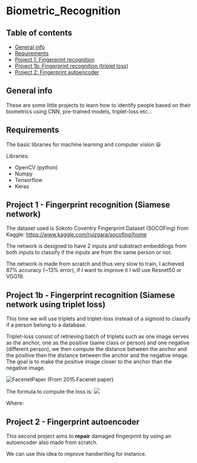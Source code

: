 # Biometric_Recognition

## Table of contents
* [General info](#general-info)
* [Requirements](#requirements)
* [Project 1: Fingerprint recognition](#project-1---fingerprint-recognition-siamese-network)
* [Project 1b: Fingerprint recognition (triplet loss)](#project-1b---fingerprint-recognition-siamese-network-using-triplet-loss)
* [Project 2: Fingerprint autoencoder](#Project-2---Fingerprint-autoencoder)

## General info
These are some little projects to learn how to identify people based on their biometrics using CNN, pre-trained models, triplet-loss etc...

## Requirements

The basic libraries for machine learning and computer vision 😃

Libraries:
* OpenCV (python)
* Numpy
* Tensorflow
* Keras

## Project 1 - Fingerprint recognition (Siamese network)

The dataset used is Sokoto Coventry Fingerprint Dataset (SOCOFing) from Kaggle: https://www.kaggle.com/ruizgara/socofing/home

The network is designed to have 2 inputs and substract embeddings from both inputs to classify if the inputs are from the same person or not.

The network is made from scratch and thus very slow to train, I achieved 87% accuracy (~13% error), if I want to improve it I will use Resnet50 or VGG19.

## Project 1b - Fingerprint recognition (Siamese network using triplet loss)

This time we will use triplets and triplet-loss instead of a sigmoid to classify if a person belong to a database.

Triplet-loss consist of retrieving batch of triplets such as one image serves as the anchor, one as the positive (same class or person) and one negative (different person), we then compute the distance between the anchor and the positive then the distance between the anchor and the negative image.
The goal is to make the positive image closer to the anchor than the negative image.

![FacenetPaper](https://user-images.githubusercontent.com/65224852/136037365-4d1eb5a8-31c8-46e3-a26a-b76a3a5d50c6.png)
(From 2015 Facenet paper)

The formula to compute the loss is: 
<img src="https://render.githubusercontent.com/render/math?math=%5Cdisplaystyle+%5Csum_%7Bi%7D%5E%7BN%7D%5B+%5Cleft%5C%7C+f%28x_%7Bi%7D%5E%7Ba%7D%29+-+f%28x_%7Bi%7D%5E%7Bp%7D%29+%5Cright%5C%7C_%7B2%7D%5E%7B2%7D+-+%5Cleft%5C%7C+f%28x_%7Bi%7D%5E%7Ba%7D%29+-+f%28x_%7Bi%7D%5E%7Bn%7D%29+%5Cright%5C%7C_%7B2%7D%5E%7B2%7D+%2B+%5Calpha%5D">

Where: 

## Project 2 - Fingerprint autoencoder

This second project aims to **repair** damaged fingerprint by using an autoencoder also made from scratch.

We can use this idea to improve handwriting for instance.

